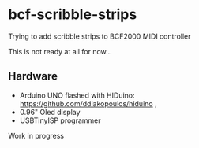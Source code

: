 # bcf-scribble-strips
Trying to add scribble strips to BCF2000 MIDI controller

This is not ready at all for now...

## Hardware

- Arduino UNO flashed with HIDuino: https://github.com/ddiakopoulos/hiduino ,
- 0.96" Oled display 
- USBTinyISP programmer


Work in progress
